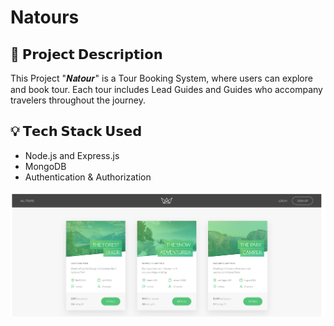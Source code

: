 # Natours

## 📌 𝗣𝗿𝗼𝗷𝗲𝗰𝘁 𝗗𝗲𝘀𝗰𝗿𝗶𝗽𝘁𝗶𝗼𝗻

This Project "𝑵𝒂𝒕𝒐𝒖𝒓" is a Tour Booking System, where users can explore and book tour. Each tour includes Lead Guides and Guides who accompany travelers throughout the journey.

## 💡 𝗧𝗲𝗰𝗵 𝗦𝘁𝗮𝗰𝗸 𝗨𝘀𝗲𝗱
- Node.js and Express.js
- MongoDB
- Authentication & Authorization 


![Imges](image.png)
